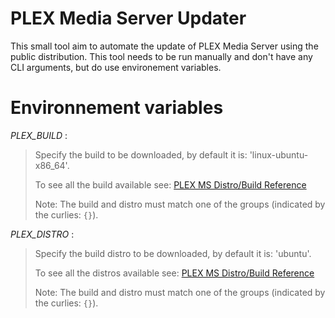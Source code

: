 # PLEX Media Server Updater

This small tool aim to automate the update of PLEX Media Server using the public distribution.
This tool needs to be run manually and don't have any CLI arguments, but do use environement variables.

# Environnement variables

*PLEX_BUILD* :

> Specify the build to be downloaded, by default it is: 'linux-ubuntu-x86_64'.
>
> To see all the build available see: [PLEX MS Distro/Build Reference]
>
> Note: The build and distro must match one of the groups (indicated by the curlies: `{}`).

*PLEX_DISTRO* :

> Specify the build distro to be downloaded, by default it is: 'ubuntu'.
>
> To see all the distros available see: [PLEX MS Distro/Build Reference]
>
> Note: The build and distro must match one of the groups (indicated by the curlies: `{}`).

[PLEX MS Distro/Build Reference]: https://embed.plnkr.co/YzvbGositrtuwAc2Q3nI/?show=preview
